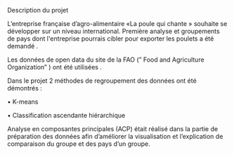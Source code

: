 Description du projet

L’entreprise française d’agro-alimentaire  «La poule qui chante » souhaite se développer sur un niveau international. Première analyse  et groupements de pays dont l'entreprise  pourrais  cibler pour exporter  les poulets a été demandé .

Les données de open data du site de la FAO (” Food and Agriculture Organization” ) ont été utilisées . 

Dans le projet 2 méthodes de regroupement des données ont été démontrés : 

•	K-means 

•	Classification ascendante hiérarchique


Analyse en composantes principales (ACP) était réalisé  dans la partie de préparation des données afin d’améliorer la visualisation et l’explication de comparaison du groupe et des pays d’un groupe.  
